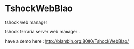 # TshockWebBlao
 tshock web manager
 
 tshock  terraria server web manager .
 
 have a demo here : http://blambin.org:8080/TshockWebBlao/
 
